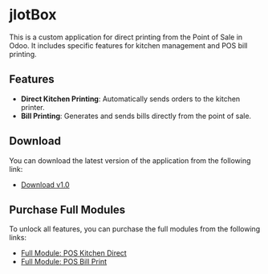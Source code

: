 # jIotBox

This is a custom application for direct printing from the Point of Sale in Odoo. It includes specific features for kitchen management and POS bill printing.

## Features

- **Direct Kitchen Printing**: Automatically sends orders to the kitchen printer.
- **Bill Printing**: Generates and sends bills directly from the point of sale.

## Download

You can download the latest version of the application from the following link:

- [Download v1.0](https://github.com/Mimbex/jIotBox/releases/tag/1.0)

## Purchase Full Modules

To unlock all features, you can purchase the full modules from the following links:

- [Full Module: POS Kitchen Direct](https://apps.odoo.com/apps/modules/17.0/pos_kitchen_direct)
- [Full Module: POS Bill Print](https://apps.odoo.com/apps/modules/17.0/pos_bill_print)
